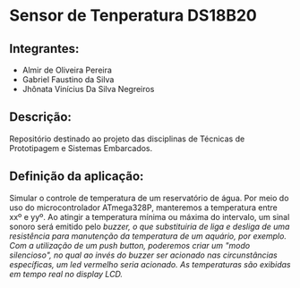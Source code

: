 # Sensor de Tenperatura DS18B20
## Integrantes: 
 - Almir de Oliveira Pereira <br>
 - Gabriel Faustino da Silva <br>
 - Jhônata Vinícius Da Silva Negreiros

## Descrição:
Repositório destinado ao projeto das disciplinas de Técnicas de Prototipagem e Sistemas Embarcados.

## Definição da aplicação:
Simular o controle de temperatura de um reservatório de água. Por meio do uso do microcontrolador ATmega328P, manteremos a temperatura entre xxº e yyº. Ao atingir a temperatura mínima ou máxima do intervalo, um sinal sonoro será emitido pelo <i>buzzer<i/>, o que substituiria de liga e desliga de uma resistência para manutenção da temperatura de um aquário, por exemplo. Com a utilização de um <i>push button<i/>, poderemos criar um "modo silencioso", no qual ao invés do <i>buzzer<i/> ser acionado nas circunstâncias específicas, um led vermelho seria acionado. As temperaturas são exibidas em tempo real no display LCD.




